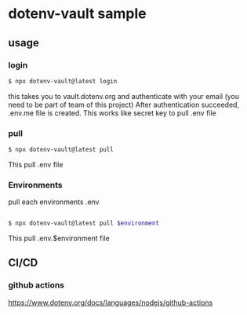 # dotenv-vault sample

## usage

### login

```bash
$ npx dotenv-vault@latest login
```

this takes you to vault.dotenv.org and authenticate with your email (you need to be part of team of this project)
After authentication succeeded, .env.me file is created. This works like secret key to pull .env file

### pull

```bash
$ npx dotenv-vault@latest pull
```

This pull .env file

### Environments

pull each environments .env

```bash

$ npx dotenv-vault@latest pull $environment
```

This pull .env.$environment file

## CI/CD

### github actions
https://www.dotenv.org/docs/languages/nodejs/github-actions

